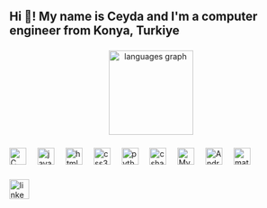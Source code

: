 <h2 align="left">Hi 👋! My name is Ceyda and I'm a computer engineer from Konya, Turkiye</h2>

###

<div align="center">
 <!--<img src="https://github-readme-stats.vercel.app/api?username=xceycey&hide_title=false&hide_rank=false&show_icons=true&include_all_commits=true&count_private=true&disable_animations=false&theme=dracula&locale=en&hide_border=false" height="150" alt="stats graph"  />
 -->
  <img src="https://github-readme-stats.vercel.app/api/top-langs/?username=xceycey&locale=en&hide_title=false&layout=compact&card_width=324&langs_count=5&theme=dracula&hide_border=false" height="150" alt="languages graph" /> 
  
###


###

<div align="left">
  <img src="https://profilinator.rishav.dev/skills-assets/c-original.svg" alt="C" height="30" />
  <img width="12" />
  <img src="https://cdn.jsdelivr.net/gh/devicons/devicon/icons/javascript/javascript-original.svg" height="30" alt="javascript logo"  />
  <img width="12" />
  <img src="https://cdn.jsdelivr.net/gh/devicons/devicon/icons/html5/html5-original.svg" height="30" alt="html5 logo"  />
  <img width="12" />
  <img src="https://cdn.jsdelivr.net/gh/devicons/devicon/icons/css3/css3-original.svg" height="30" alt="css3 logo"  />
  <img width="12" />
  <img src="https://cdn.jsdelivr.net/gh/devicons/devicon/icons/python/python-original.svg" height="30" alt="python logo"  />
  <img width="12" />
  <img src="https://cdn.jsdelivr.net/gh/devicons/devicon/icons/csharp/csharp-original.svg" height="30" alt="csharp logo"  />
  <img width="12" />
  <img src="https://profilinator.rishav.dev/skills-assets/mysql-original-wordmark.svg" alt="MySQL" height="30" />
  <img width="12" />
  <img src="https://profilinator.rishav.dev/skills-assets/android-original-wordmark.svg" alt="Android" height="30" />
  <img width="12" />
  <img src="https://upload.wikimedia.org/wikipedia/commons/2/21/Matlab_Logo.png" alt="matlab" height="30"/>
 
  
</div>

###

<div align="left">
  
 <a href="https://www.linkedin.com/in/ceyda-ceylan-230525252/"> <img src="https://img.shields.io/static/v1?message=LinkedIn&logo=linkedin&label=&color=0077B5&logoColor=white&labelColor=&style=for-the-badge" height="35" alt="linkedin logo"  /></a>
</div>

###
